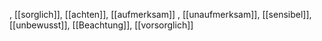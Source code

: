 , [[sorglich]], [[achten]], [[aufmerksam]]
, [[unaufmerksam]], [[sensibel]], [[unbewusst]], [[Beachtung]], [[vorsorglich]]